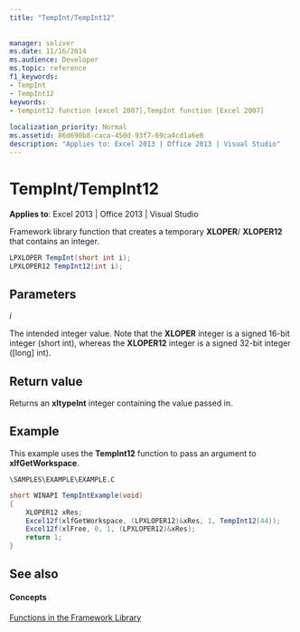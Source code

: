 ```yaml
---
title: "TempInt/TempInt12"
 
 
manager: soliver
ms.date: 11/16/2014
ms.audience: Developer
ms.topic: reference
f1_keywords:
- TempInt
- TempInt12
keywords:
- tempint12 function [excel 2007],TempInt function [Excel 2007]
 
localization_priority: Normal
ms.assetid: 86d690b8-caca-450d-93f7-69ca4cd1a6e0
description: "Applies to: Excel 2013 | Office 2013 | Visual Studio"
---
```


# TempInt/TempInt12

 **Applies to**: Excel 2013 | Office 2013 | Visual Studio 
  
Framework library function that creates a temporary **XLOPER**/ **XLOPER12** that contains an integer. 
  
```cs
LPXLOPER TempInt(short int i);
LPXLOPER12 TempInt12(int i);
```

## Parameters

 _i_
  
The intended integer value. Note that the **XLOPER** integer is a signed 16-bit integer (short int), whereas the **XLOPER12** integer is a signed 32-bit integer ([long] int). 
  
## Return value

Returns an **xltypeInt** integer containing the value passed in. 
  
## Example

This example uses the **TempInt12** function to pass an argument to **xlfGetWorkspace**.
  
 `\SAMPLES\EXAMPLE\EXAMPLE.C`
  
```cs
short WINAPI TempIntExample(void)
{
    XLOPER12 xRes;
    Excel12f(xlfGetWorkspace, (LPXLOPER12)&xRes, 1, TempInt12(44));
    Excel12f(xlFree, 0, 1, (LPXLOPER12)&xRes);
    return 1;
}
```

## See also

#### Concepts

[Functions in the Framework Library](functions-in-the-framework-library.md)

